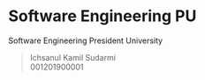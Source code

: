 # Software Engineering PU
Software Engineering President University

> Ichsanul Kamil Sudarmi <br>
> 001201900001
